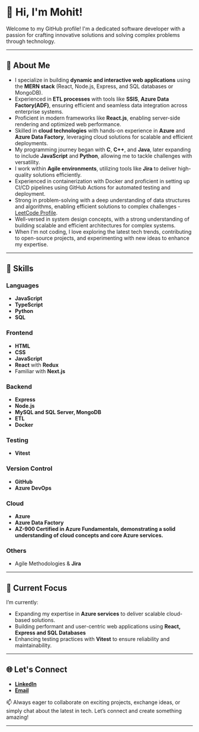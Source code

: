 # 👋 Hi, I'm Mohit!  

Welcome to my GitHub profile! I'm a dedicated software developer with a passion for crafting innovative solutions and solving complex problems through technology.  

---

## 🚀 About Me  

- I specialize in building **dynamic and interactive web applications** using the **MERN stack** (React, Node.js, Express, and SQL databases or MongoDB).  
- Experienced in **ETL processes** with tools like **SSIS**, **Azure Data Factory(ADF)**, ensuring efficient and seamless data integration across enterprise systems.  
- Proficient in modern frameworks like **React.js**, enabling server-side rendering and optimized web performance.  
- Skilled in **cloud technologies** with hands-on experience in **Azure** and **Azure Data Factory**, leveraging cloud solutions for scalable and efficient deployments.  
- My programming journey began with **C**, **C++**, and **Java**, later expanding to include **JavaScript** and **Python**, allowing me to tackle challenges with versatility.  
- I work within **Agile environments**, utilizing tools like **Jira** to deliver high-quality solutions efficiently.
- Experienced in containerization with Docker and proficient in setting up CI/CD pipelines using GitHub Actions for automated testing and deployment.
- Strong in problem-solving with a deep understanding of data structures and algorithms, enabling efficient solutions to complex challenges - [LeetCode Profile](https://leetcode.com/mohit94596).
- Well-versed in system design concepts, with a strong understanding of building scalable and efficient architectures for complex systems.
- When I'm not coding, I love exploring the latest tech trends, contributing to open-source projects, and experimenting with new ideas to enhance my expertise.  

---

## 🔧 Skills  

### Languages  
- **JavaScript**
- **TypeScript**  
- **Python**  
- **SQL**  

### Frontend  
- **HTML**  
- **CSS**  
- **JavaScript**  
- **React** with **Redux**  
- Familiar with **Next.js**  

### Backend  
- **Express**  
- **Node.js**
- **MySQL and SQL Server, MongoDB**  
- **ETL**  
- **Docker**  

### Testing  
- **Vitest**  

### Version Control  
- **GitHub**  
- **Azure DevOps**  

### Cloud  
- **Azure**  
- **Azure Data Factory**  
- **AZ-900 Certified in Azure Fundamentals, demonstrating a solid understanding of cloud concepts and core Azure services.**

### Others  
- Agile Methodologies & **Jira**  

---

## 🌱 Current Focus  

I’m currently:  
- Expanding my expertise in **Azure services** to deliver scalable cloud-based solutions.  
- Building performant and user-centric web applications using **React, Express and SQL Databases**  
- Enhancing testing practices with **Vitest** to ensure reliability and maintainability.  

---

## 🌐 Let's Connect  

- **[LinkedIn](https://linkedin.com/in/your-profile)**  
- **[Email](mailto:mohit94596@gmail.com)**  

📫 Always eager to collaborate on exciting projects, exchange ideas, or simply chat about the latest in tech. Let’s connect and create something amazing!  

---
